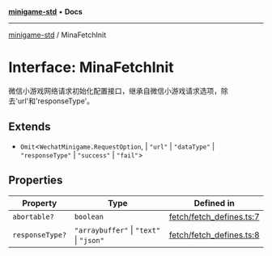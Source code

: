 [**minigame-std**](../README.md) • **Docs**

***

[minigame-std](../README.md) / MinaFetchInit

# Interface: MinaFetchInit

微信小游戏网络请求初始化配置接口，继承自微信小游戏请求选项，除去'url'和'responseType'。

## Extends

- `Omit`\<`WechatMinigame.RequestOption`, 
  \| `"url"`
  \| `"dataType"`
  \| `"responseType"`
  \| `"success"`
  \| `"fail"`\>

## Properties

| Property | Type | Defined in |
| ------ | ------ | ------ |
| `abortable?` | `boolean` | [fetch/fetch\_defines.ts:7](https://github.com/JiangJie/minigame-std/blob/e98ab0af7ad78dc07fcec865ee164ff1e7efe9cf/src/std/fetch/fetch_defines.ts#L7) |
| `responseType?` | `"arraybuffer"` \| `"text"` \| `"json"` | [fetch/fetch\_defines.ts:8](https://github.com/JiangJie/minigame-std/blob/e98ab0af7ad78dc07fcec865ee164ff1e7efe9cf/src/std/fetch/fetch_defines.ts#L8) |
